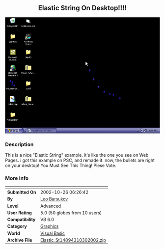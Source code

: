 ﻿<div align="center">

## Elastic String On Desktop\!\!\!\!

<img src="PIC2002102693539587.jpg">
</div>

### Description

This is a nice "Elastic String" example. it's like the one you see on Web Pages. i got this example on PSC, and remade it. now, the bullets are right on your desktop! You Must See This Thing!   Plese Vote.
 
### More Info
 


<span>             |<span>
---                |---
**Submitted On**   |2002-10-26 06:26:42
**By**             |[Leo Barsukov](https://github.com/Planet-Source-Code/PSCIndex/blob/master/ByAuthor/leo-barsukov.md)
**Level**          |Advanced
**User Rating**    |5.0 (50 globes from 10 users)
**Compatibility**  |VB 6\.0
**Category**       |[Graphics](https://github.com/Planet-Source-Code/PSCIndex/blob/master/ByCategory/graphics__1-46.md)
**World**          |[Visual Basic](https://github.com/Planet-Source-Code/PSCIndex/blob/master/ByWorld/visual-basic.md)
**Archive File**   |[Elastic\_St14894310302002\.zip](https://github.com/Planet-Source-Code/leo-barsukov-elastic-string-on-desktop__1-40167/archive/master.zip)








